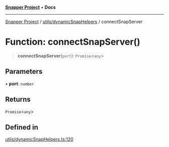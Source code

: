 [**Snapper Project**](../../../README.md) • **Docs**

***

[Snapper Project](../../../README.md) / [utils/dynamicSnapHelpers](../README.md) / connectSnapServer

# Function: connectSnapServer()

> **connectSnapServer**(`port`): `Promise`\<`any`\>

## Parameters

• **port**: `number`

## Returns

`Promise`\<`any`\>

## Defined in

[utils/dynamicSnapHelpers.ts:120](https://github.com/sayfer-io/Snapper/blob/4045f2e5717fa308f1c1fd6496d318bda1e3311b/utils/dynamicSnapHelpers.ts#L120)
